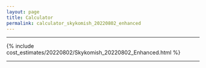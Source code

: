 ```yaml
---
layout: page
title: Calculator
permalink: calculator_skykomish_20220802_enhanced
---
```


___

{% include cost_estimates/20220802/Skykomish_20220802_Enhanced.html %}

___


